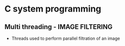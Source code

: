 # C system programming
## Multi threading - IMAGE FILTERING
* Threads used to perform parallel filtration of an image

